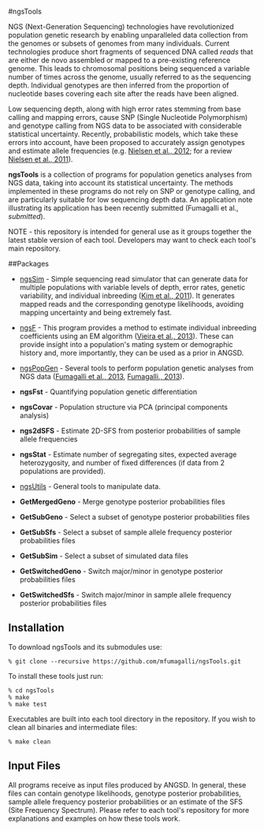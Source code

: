 #ngsTools

NGS (Next-Generation Sequencing) technologies have revolutionized population genetic research by enabling unparalleled data collection from the genomes or subsets of genomes from many individuals. Current technologies produce short fragments of sequenced DNA called _reads_ that are either de novo assembled or mapped to a pre-existing reference genome. This leads to chromosomal positions being sequenced a variable number of times across the genome, usually referred to as the sequencing depth. Individual genotypes are then inferred from the proportion of nucleotide bases covering each site after the reads have been aligned.

Low sequencing depth, along with high error rates stemming from base calling and mapping errors, cause SNP (Single Nucleotide Polymorphism) and genotype calling from NGS data to be associated with considerable statistical uncertainty. Recently, probabilistic models, which take these errors into account, have been proposed to accurately assign genotypes and estimate allele frequencies (e.g. [Nielsen et al., 2012](http://www.ncbi.nlm.nih.gov/pubmed/22911679); for a review [Nielsen et al., 2011](http://www.ncbi.nlm.nih.gov/pubmed/21587300)).

__ngsTools__ is a collection of programs for population genetics analyses from NGS data, taking into account its statistical uncertainty. The methods implemented in these programs do not rely on SNP or genotype calling, and are particularly suitable for low sequencing depth data. An application note illustrating its application has been recently submitted (Fumagalli et al., _submitted_).

NOTE - this repository is intended for general use as it groups together the latest stable version of each tool. Developers may want to check each tool's main repository.

##Packages

*  [ngsSim](https://github.com/mfumagalli/ngsSim) - Simple sequencing read simulator that can generate data for multiple populations with variable levels of depth, error rates, genetic variability, and individual inbreeding ([Kim et al., 2011](http://www.ncbi.nlm.nih.gov/pubmed/21663684)). It generates mapped reads and the corresponding genotype likelihoods, avoiding mapping uncertainty and being extremely fast.

* [ngsF](https://github.com/fgvieira/ngsF) - This program provides a method to estimate individual inbreeding coefficients using an EM algorithm ([Vieira et al., 2013](http://www.ncbi.nlm.nih.gov/pubmed/23950147)). These can provide insight into a population's mating system or demographic history and, more importantly, they can be used as a prior in ANGSD.

* [ngsPopGen](https://github.com/mfumagalli/ngsPopGen) - Several tools to perform population genetic analyses from NGS data ([Fumagalli et al., 2013](http://www.ncbi.nlm.nih.gov/pubmed/23979584), [Fumagalli., 2013](http://www.ncbi.nlm.nih.gov/pubmed/24260275)).
 * __ngsFst__ - Quantifying population genetic differentiation
 * __ngsCovar__ - Population structure via PCA (principal components analysis)
 * __ngs2dSFS__ - Estimate 2D-SFS from posterior probabilities of sample allele frequencies
 * __ngsStat__ - Estimate number of segregating sites, expected average heterozygosity, and number of fixed differences (if data from 2 populations are provided).
* [ngsUtils](https://github.com/mfumagalli/ngsUtils) - General tools to manipulate data.
 * __GetMergedGeno__ - Merge genotype posterior probabilities files
 * __GetSubGeno__ - Select a subset of genotype posterior probabilities files
 * __GetSubSfs__ - Select a subset of sample allele frequency posterior probabilities files
 * __GetSubSim__ - Select a subset of simulated data files
 * __GetSwitchedGeno__ - Switch major/minor in genotype posterior probabilities files
 * __GetSwitchedSfs__ - Switch major/minor in sample allele frequency posterior probabilities files

## Installation

To download ngsTools and its submodules use:

    % git clone --recursive https://github.com/mfumagalli/ngsTools.git

To install these tools just run:

    % cd ngsTools
    % make
    % make test

Executables are built into each tool directory in the repository. If you wish to clean all binaries and intermediate files:

    % make clean


## Input Files

All programs receive as input files produced by ANGSD. In general, these files can contain genotype likelihoods, genotype posterior probabilities, sample allele frequency posterior probabilities or an estimate of the SFS (Site Frequency Spectrum). Please refer to each tool's repository for more explanations and examples on how these tools work.
